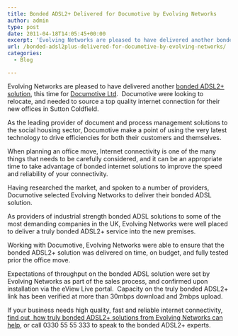 ```yaml
---
title: Bonded ADSL2+ Delivered for Documotive by Evolving Networks
author: admin
type: post
date: 2011-04-18T14:05:45+00:00
excerpt: 'Evolving Networks are pleased to have delivered another bonded ADSL2+ solution, this time for Documotive Ltd.  Documotive needed to source a top quality internet connection for their new offices [...]'
url: /bonded-adsl2plus-delivered-for-documotive-by-evolving-networks/
categories:
  - Blog

---
```

Evolving Networks are pleased to have delivered another [bonded ADSL2+ solution][1], this time for <a title="Documotive" href="http://www.documotive.co.uk" target="_blank">Documotive Ltd</a>.  Documotive were looking to relocate, and needed to source a top quality internet connection for their new offices in Sutton Coldfield.

As the leading provider of document and process management solutions to the social housing sector, Documotive make a point of using the very latest technology to drive efficiencies for both their customers and themselves.

When planning an office move, Internet connectivity is one of the many things that needs to be carefully considered, and it can be an appropriate time to take advantage of bonded internet solutions to improve the speed and reliability of your connectivity.

Having researched the market, and spoken to a number of providers, Documotive selected Evolving Networks to deliver their bonded ADSL solution.

As providers of industrial strength bonded ADSL solutions to some of the most demanding companies in the UK, Evolving Networks were well placed to deliver a truly bonded ADSL2+ service into the new premises.

Working with Documotive, Evolving Networks were able to ensure that the bonded ADSL2+ solution was delivered on time, on budget, and fully tested prior the office move.

Expectations of throughput on the bonded ADSL solution were set by Evolving Networks as part of the sales process, and confirmed upon installation via the eView Live portal.  Capacity on the truly bonded ADSL2+ link has been verified at more than 30mbps download and 2mbps upload.

If your business needs high quality, fast and reliable internet connectivity, [find out  how truly bonded ADSL2+ solutions from Evolving Networks can help][2], or call 0330 55 55 333 to speak to the bonded ADSL2+ experts.

 [1]: /bonded-adsl-2plus/ "Bonded ADSL2+"
 [2]: /contact-us/ "Contact Evolving Networks - The Bonded ADSL Experts"